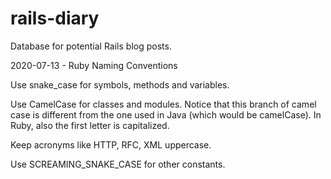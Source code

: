 # rails-diary
Database for potential Rails blog posts.

2020-07-13 - Ruby Naming Conventions

Use snake_case for symbols, methods and variables.

Use CamelCase for classes and modules. Notice that this branch of camel case is different from the one used in Java (which would be camelCase). In Ruby, also the first letter is capitalized.

Keep acronyms like HTTP, RFC, XML uppercase.

Use SCREAMING_SNAKE_CASE for other constants.
